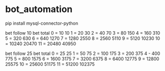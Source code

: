# bot_automation
pip install mysql-connector-python


bet follow 10
bet         total
0 = 10      10
1 = 20      30
2 = 40      70
3 = 80      150
4 = 160     310
5 = 320     630
6 = 640     1270
7 = 1280    2550
8 = 2560    5110
9 = 5120    10230
10 = 10240  20470
11 = 20480  40950

bet follow 25
bet total
0 = 25 25
1 = 50 75
2 = 100 175
3 = 200 375
4 - 400 775
5 = 800 1575
6 = 1600 3175
7 = 3200 6375
8 = 6400 12775
9 = 12800 25575
10 = 25600 51175
11 = 51200 102375